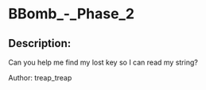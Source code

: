 
# BBomb_-_Phase_2
## Description:
Can you help me find my lost key so I can read my string?

Author: treap_treap

